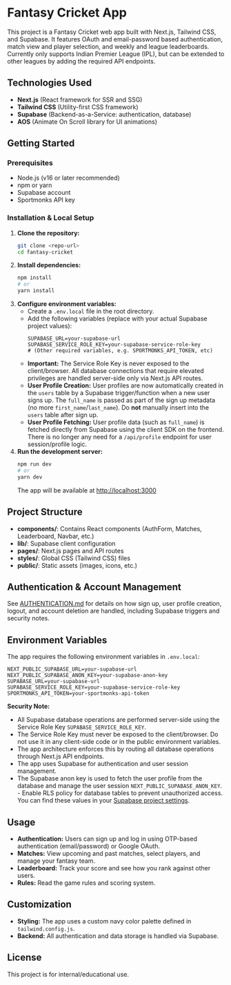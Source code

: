 # Fantasy Cricket App

This project is a Fantasy Cricket web app built with Next.js, Tailwind CSS, and Supabase. It features OAuth and email-password based authentication, match view and player selection, and weekly and league leaderboards. Currently only supports Indian Premier League (IPL), but can be extended to other leagues by adding the required API endpoints.

## Technologies Used

- **Next.js** (React framework for SSR and SSG)
- **Tailwind CSS** (Utility-first CSS framework)
- **Supabase** (Backend-as-a-Service: authentication, database)
- **AOS** (Animate On Scroll library for UI animations)

## Getting Started

### Prerequisites
- Node.js (v16 or later recommended)
- npm or yarn
- Supabase account
- Sportmonks API key

### Installation & Local Setup

1. **Clone the repository:**
   ```bash
   git clone <repo-url>
   cd fantasy-cricket
   ```
2. **Install dependencies:**
   ```bash
   npm install
   # or
   yarn install
   ```
3. **Configure environment variables:**
   - Create a `.env.local` file in the root directory.
   - Add the following variables (replace with your actual Supabase project values):
     ```env
     SUPABASE_URL=your-supabase-url
     SUPABASE_SERVICE_ROLE_KEY=your-supabase-service-role-key
     # (Other required variables, e.g. SPORTMONKS_API_TOKEN, etc)
     ```
   - **Important:** The Service Role Key is never exposed to the client/browser. All database connections that require elevated privileges are handled server-side only via Next.js API routes.
   - **User Profile Creation:** User profiles are now automatically created in the `users` table by a Supabase trigger/function when a new user signs up. The `full_name` is passed as part of the sign up metadata (no more `first_name`/`last_name`). Do **not** manually insert into the `users` table after sign up.
   - **User Profile Fetching:** User profile data (such as `full_name`) is fetched directly from Supabase using the client SDK on the frontend. There is no longer any need for a `/api/profile` endpoint for user session/profile logic.
4. **Run the development server:**
   ```bash
   npm run dev
   # or
   yarn dev
   ```
   The app will be available at [http://localhost:3000](http://localhost:3000)

## Project Structure

- **components/**: Contains React components (AuthForm, Matches, Leaderboard, Navbar, etc.)
- **lib/**: Supabase client configuration
- **pages/**: Next.js pages and API routes
- **styles/**: Global CSS (Tailwind CSS) files
- **public/**: Static assets (images, icons, etc.)

## Authentication & Account Management

See [AUTHENTICATION.md](./AUTHENTICATION.md) for details on how sign up, user profile creation, logout, and account deletion are handled, including Supabase triggers and security notes.

## Environment Variables

The app requires the following environment variables in `.env.local`:

```env
NEXT_PUBLIC_SUPABASE_URL=your-supabase-url
NEXT_PUBLIC_SUPABASE_ANON_KEY=your-supabase-anon-key
SUPABASE_URL=your-supabase-url
SUPABASE_SERVICE_ROLE_KEY=your-supabase-service-role-key
SPORTMONKS_API_TOKEN=your-sportmonks-api-token
```

**Security Note:**
- All Supabase database operations are performed server-side using the Service Role Key `SUPABASE_SERVICE_ROLE_KEY`.
- The Service Role Key must never be exposed to the client/browser. Do not use it in any client-side code or in the public environment variables.
- The app architecture enforces this by routing all database operations through Next.js API endpoints.
- The app uses Supabase for authentication and user session management.
- The Supabase anon key is used to fetch the user profile from the database and manage the user session `NEXT_PUBLIC_SUPABASE_ANON_KEY`. - Enable RLS policy for database tables to prevent unauthorized access.
You can find these values in your [Supabase project settings](https://app.supabase.com/).

## Usage

- **Authentication:** Users can sign up and log in using OTP-based authentication (email/password) or Google OAuth.
- **Matches:** View upcoming and past matches, select players, and manage your fantasy team.
- **Leaderboard:** Track your score and see how you rank against other users.
- **Rules:** Read the game rules and scoring system.

## Customization

- **Styling:** The app uses a custom navy color palette defined in `tailwind.config.js`.
- **Backend:** All authentication and data storage is handled via Supabase.

## License

This project is for internal/educational use.